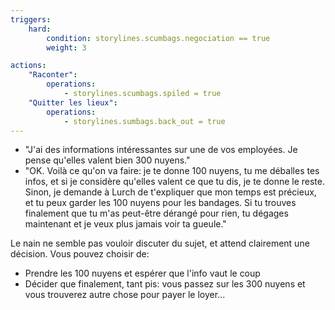 ```yaml
---
triggers:
    hard:
        condition: storylines.scumbags.negociation == true
        weight: 3

actions:
    "Raconter": 
        operations:
            - storylines.scumbags.spiled = true
    "Quitter les lieux":
        operations:
            - storylines.sumbags.back_out = true
---
```


- "J'ai des informations intéressantes sur une de vos employées. Je pense qu'elles valent bien 300 nuyens."
- "OK. Voilà ce qu'on va faire: je te donne 100 nuyens, tu me déballes tes infos, et si je considère qu'elles valent ce que tu dis, je te donne le reste. Sinon, je demande à Lurch de t'expliquer que mon temps est précieux, et tu peux garder les 100 nuyens pour les bandages. Si tu trouves finalement que tu m'as peut-être dérangé pour rien, tu dégages maintenant et je veux plus jamais voir ta gueule."

Le nain ne semble pas vouloir discuter du sujet, et attend clairement une décision. Vous pouvez choisir de:
  * Prendre les 100 nuyens et espérer que l'info vaut le coup
  * Décider que finalement, tant pis: vous passez sur les 300 nuyens et vous trouverez autre chose pour payer le loyer...
